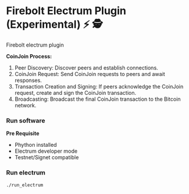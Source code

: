 # Firebolt Electrum Plugin (Experimental) ⚡ 🕵️

Firebolt electrum plugin

**CoinJoin Process:**

 1. Peer Discovery: Discover peers and establish connections.
 2. CoinJoin Request: Send CoinJoin requests to peers and await responses.
 3. Transaction Creation and Signing: If peers acknowledge the CoinJoin request, create and sign the CoinJoin transaction.
 4.  Broadcasting: Broadcast the final CoinJoin transaction to the Bitcoin network.

### Run software

**Pre Requisite**

- Phython installed
- Electrum developer mode
- Testnet/Signet compatible

### Run electrum

``
./run_electrum
``
